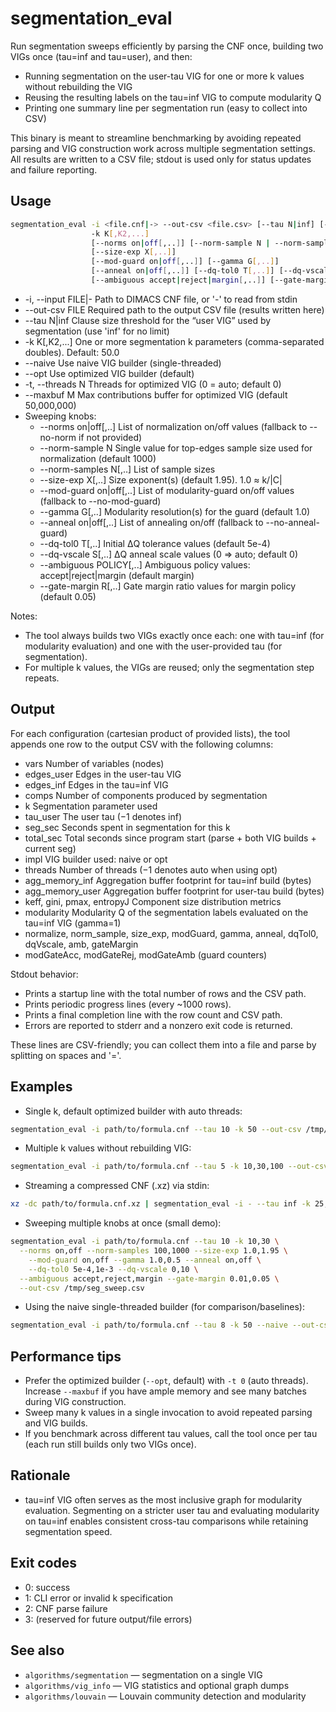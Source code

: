 # segmentation_eval

Run segmentation sweeps efficiently by parsing the CNF once, building two VIGs once (tau=inf and tau=user), and then:

- Running segmentation on the user-tau VIG for one or more k values without rebuilding the VIG
- Reusing the resulting labels on the tau=inf VIG to compute modularity Q
- Printing one summary line per segmentation run (easy to collect into CSV)

This binary is meant to streamline benchmarking by avoiding repeated parsing and VIG construction work across multiple segmentation settings. All results are written to a CSV file; stdout is used only for status updates and failure reporting.

## Usage

```bash
segmentation_eval -i <file.cnf|-> --out-csv <file.csv> [--tau N|inf] [--naive|--opt] [-t N] [--maxbuf M]
                  -k K[,K2,...]
                  [--norms on|off[,..]] [--norm-sample N | --norm-samples N[,..]]
                  [--size-exp X[,..]]
                  [--mod-guard on|off[,..]] [--gamma G[,..]]
                  [--anneal on|off[,..]] [--dq-tol0 T[,..]] [--dq-vscale S[,..]]
                  [--ambiguous accept|reject|margin[,..]] [--gate-margin R[,..]]
```

- -i, --input FILE|-  Path to DIMACS CNF file, or '-' to read from stdin
- --out-csv FILE      Required path to the output CSV file (results written here)
- --tau N|inf         Clause size threshold for the “user VIG” used by segmentation (use 'inf' for no limit)
- -k K[,K2,...]       One or more segmentation k parameters (comma-separated doubles). Default: 50.0
- --naive             Use naive VIG builder (single-threaded)
- --opt               Use optimized VIG builder (default)
- -t, --threads N     Threads for optimized VIG (0 = auto; default 0)
- --maxbuf M          Max contributions buffer for optimized VIG (default 50,000,000)
- Sweeping knobs:
  - --norms on|off[,..]     List of normalization on/off values (fallback to --no-norm if not provided)
  - --norm-sample N         Single value for top-edges sample size used for normalization (default 1000)
  - --norm-samples N[,..]   List of sample sizes
  - --size-exp X[,..]       Size exponent(s) (default 1.95). 1.0 ≈ k/|C|
  - --mod-guard on|off[,..] List of modularity-guard on/off values (fallback to --no-mod-guard)
  - --gamma G[,..]          Modularity resolution(s) for the guard (default 1.0)
  - --anneal on|off[,..]    List of annealing on/off (fallback to --no-anneal-guard)
  - --dq-tol0 T[,..]        Initial ΔQ tolerance values (default 5e-4)
  - --dq-vscale S[,..]      ΔQ anneal scale values (0 => auto; default 0)
  - --ambiguous POLICY[,..] Ambiguous policy values: accept|reject|margin (default margin)
  - --gate-margin R[,..]    Gate margin ratio values for margin policy (default 0.05)

Notes:

- The tool always builds two VIGs exactly once each: one with tau=inf (for modularity evaluation) and one with the user-provided tau (for segmentation).
- For multiple k values, the VIGs are reused; only the segmentation step repeats.

## Output

For each configuration (cartesian product of provided lists), the tool appends one row to the output CSV with the following columns:

- vars                Number of variables (nodes)
- edges_user          Edges in the user-tau VIG
- edges_inf           Edges in the tau=inf VIG
- comps               Number of components produced by segmentation
- k                   Segmentation parameter used
- tau_user            The user tau (−1 denotes inf)
- seg_sec             Seconds spent in segmentation for this k
- total_sec           Total seconds since program start (parse + both VIG builds + current seg)
- impl                VIG builder used: naive or opt
- threads             Number of threads (−1 denotes auto when using opt)
- agg_memory_inf      Aggregation buffer footprint for tau=inf build (bytes)
- agg_memory_user     Aggregation buffer footprint for user-tau build (bytes)
- keff, gini, pmax, entropyJ  Component size distribution metrics
- modularity Modularity Q of the segmentation labels evaluated on the tau=inf VIG (gamma=1)
- normalize, norm_sample, size_exp, modGuard, gamma, anneal, dqTol0, dqVscale, amb, gateMargin
- modGateAcc, modGateRej, modGateAmb (guard counters)

Stdout behavior:

- Prints a startup line with the total number of rows and the CSV path.
- Prints periodic progress lines (every ~1000 rows).
- Prints a final completion line with the row count and CSV path.
- Errors are reported to stderr and a nonzero exit code is returned.

These lines are CSV-friendly; you can collect them into a file and parse by splitting on spaces and '='.

## Examples

- Single k, default optimized builder with auto threads:

```bash
segmentation_eval -i path/to/formula.cnf --tau 10 -k 50 --out-csv /tmp/seg_sweep.csv
```

- Multiple k values without rebuilding VIG:

```bash
segmentation_eval -i path/to/formula.cnf --tau 5 -k 10,30,100 --out-csv /tmp/seg_sweep.csv
```

- Streaming a compressed CNF (.xz) via stdin:

```bash
xz -dc path/to/formula.cnf.xz | segmentation_eval -i - --tau inf -k 25,50,75 --out-csv /tmp/seg_sweep.csv
```

- Sweeping multiple knobs at once (small demo):

```bash
segmentation_eval -i path/to/formula.cnf --tau 10 -k 10,30 \
  --norms on,off --norm-samples 100,1000 --size-exp 1.0,1.95 \
    --mod-guard on,off --gamma 1.0,0.5 --anneal on,off \
    --dq-tol0 5e-4,1e-3 --dq-vscale 0,10 \
  --ambiguous accept,reject,margin --gate-margin 0.01,0.05 \
  --out-csv /tmp/seg_sweep.csv
```

- Using the naive single-threaded builder (for comparison/baselines):

```bash
segmentation_eval -i path/to/formula.cnf --tau 8 -k 50 --naive --out-csv /tmp/seg_sweep.csv
```

## Performance tips

- Prefer the optimized builder (`--opt`, default) with `-t 0` (auto threads). Increase `--maxbuf` if you have ample memory and see many batches during VIG construction.
- Sweep many k values in a single invocation to avoid repeated parsing and VIG builds.
- If you benchmark across different tau values, call the tool once per tau (each run still builds only two VIGs once).

## Rationale

- tau=inf VIG often serves as the most inclusive graph for modularity evaluation. Segmenting on a stricter user tau and evaluating modularity on tau=inf enables consistent cross-tau comparisons while retaining segmentation speed.

## Exit codes

- 0: success
- 1: CLI error or invalid k specification
- 2: CNF parse failure
- 3: (reserved for future output/file errors)

## See also

- `algorithms/segmentation` — segmentation on a single VIG
- `algorithms/vig_info` — VIG statistics and optional graph dumps
- `algorithms/louvain` — Louvain community detection and modularity
